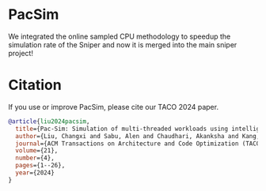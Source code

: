 # PacSim
We integrated the online sampled CPU methodology to speedup the simulation rate of the Sniper and now it is merged into the main sniper project!

# Citation

If you use or improve PacSim, please cite our TACO 2024 paper.
```bibtex
@article{liu2024pacsim,
  title={Pac-Sim: Simulation of multi-threaded workloads using intelligent, live sampling},
  author={Liu, Changxi and Sabu, Alen and Chaudhari, Akanksha and Kang, Qingxuan and Carlson, Trevor E},
  journal={ACM Transactions on Architecture and Code Optimization (TACO)},
  volume={21},
  number={4},
  pages={1--26},
  year={2024}
}
```
